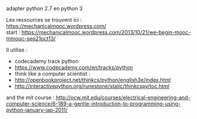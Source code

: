 adapter python 2.7 en python 3

Les ressources se trouvent ici :  
https://mechanicalmooc.wordpress.com/  
start : https://mechanicalmooc.wordpress.com/2013/10/21/we-begin-mooc-mmooc-seq21oct13/

Il utilise :  
- codecademy track python
- https://www.codecademy.com/en/tracks/python
- think like a computer scientist :
- http://openbookproject.net/thinkcs/python/english3e/index.html
- http://interactivepython.org/runestone/static/thinkcspy/toc.html

and the mit course :
http://ocw.mit.edu/courses/electrical-engineering-and-computer-science/6-189-a-gentle-introduction-to-programming-using-python-january-iap-2011/
